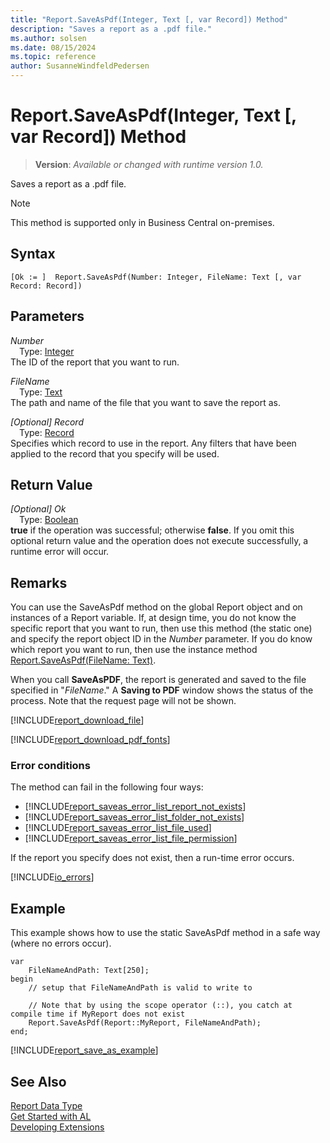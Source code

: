 ```yaml
---
title: "Report.SaveAsPdf(Integer, Text [, var Record]) Method"
description: "Saves a report as a .pdf file."
ms.author: solsen
ms.date: 08/15/2024
ms.topic: reference
author: SusanneWindfeldPedersen
---
```

[//]: # (START>DO_NOT_EDIT)
[//]: # (IMPORTANT:Do not edit any of the content between here and the END>DO_NOT_EDIT.)
[//]: # (Any modifications should be made in the .xml files in the ModernDev repo.)
# Report.SaveAsPdf(Integer, Text [, var Record]) Method
> **Version**: _Available or changed with runtime version 1.0._

Saves a report as a .pdf file.

> [!NOTE]
> This method is supported only in Business Central on-premises.

## Syntax
```AL
[Ok := ]  Report.SaveAsPdf(Number: Integer, FileName: Text [, var Record: Record])
```
## Parameters
*Number*  
&emsp;Type: [Integer](../integer/integer-data-type.md)  
The ID of the report that you want to run.  

*FileName*  
&emsp;Type: [Text](../text/text-data-type.md)  
The path and name of the file that you want to save the report as.  

*[Optional] Record*  
&emsp;Type: [Record](../record/record-data-type.md)  
Specifies which record to use in the report. Any filters that have been applied to the record that you specify will be used.  


## Return Value
*[Optional] Ok*  
&emsp;Type: [Boolean](../boolean/boolean-data-type.md)  
**true** if the operation was successful; otherwise **false**.   If you omit this optional return value and the operation does not execute successfully, a runtime error will occur.  


[//]: # (IMPORTANT: END>DO_NOT_EDIT)

## Remarks  
You can use the SaveAsPdf method on the global Report object and on instances of a Report variable.
If, at design time, you do not know the specific report that you want to run, then use this method (the static one) and specify the report object ID in the *Number* parameter. If you do know which report you want to run, then use the instance method [Report.SaveAsPdf(FileName: Text)](./reportinstance-saveaspdf-method.md).

When you call **SaveAsPDF**, the report is generated and saved to the file specified in "*FileName*." A **Saving to PDF** window shows the status of the process. Note that the request page will not be shown.  

[!INCLUDE[report_download_file](../../includes/include-report-download-file.md)]

[!INCLUDE[report_download_pdf_fonts](../../includes/include-report-download-pdf-fonts.md)]

### Error conditions  
The method can fail in the following four ways:
- [!INCLUDE[report_saveas_error_list_report_not_exists](../../includes/include-report-saveas-error-list-report-not-exists.md)]
- [!INCLUDE[report_saveas_error_list_folder_not_exists](../../includes/include-report-saveas-error-list-folder-not-exists.md)]
- [!INCLUDE[report_saveas_error_list_file_used](../../includes/include-report-saveas-error-list-file-used.md)]
- [!INCLUDE[report_saveas_error_list_file_permission](../../includes/include-report-saveas-error-list-file-permission.md)]


If the report you specify does not exist, then a run-time error occurs.  

[!INCLUDE[io_errors](../../includes/include-io-errors.md)]


## Example  
This example shows how to use the static SaveAsPdf method in a safe way (where no errors occur).

```AL 
var
    FileNameAndPath: Text[250];
begin
    // setup that FileNameAndPath is valid to write to

    // Note that by using the scope operator (::), you catch at compile time if MyReport does not exist
    Report.SaveAsPdf(Report::MyReport, FileNameAndPath);
end;
```  

[!INCLUDE[report_save_as_example](../../includes/include-report-saveas-example.md)]



## See Also
[Report Data Type](report-data-type.md)  
[Get Started with AL](../../devenv-get-started.md)  
[Developing Extensions](../../devenv-dev-overview.md)